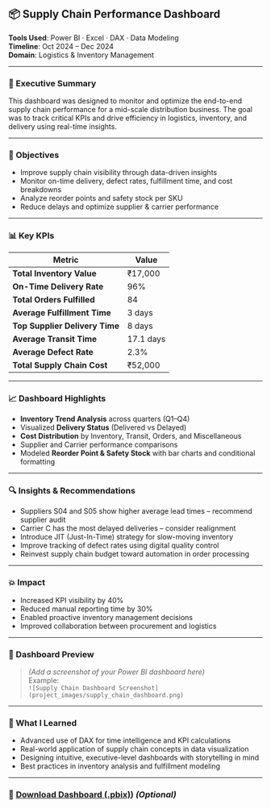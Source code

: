 ## 📦 Supply Chain Performance Dashboard

**Tools Used**: Power BI · Excel · DAX · Data Modeling  
**Timeline**: Oct 2024 – Dec 2024  
**Domain**: Logistics & Inventory Management  

---

### 🧭 Executive Summary

This dashboard was designed to monitor and optimize the end-to-end supply chain performance for a mid-scale distribution business. The goal was to track critical KPIs and drive efficiency in logistics, inventory, and delivery using real-time insights.

---

### 🎯 Objectives

- Improve supply chain visibility through data-driven insights  
- Monitor on-time delivery, defect rates, fulfillment time, and cost breakdowns  
- Analyze reorder points and safety stock per SKU  
- Reduce delays and optimize supplier & carrier performance

---

### 📊 Key KPIs

| Metric | Value |
|--------|-------|
| **Total Inventory Value** | ₹17,000 |
| **On-Time Delivery Rate** | 96% |
| **Total Orders Fulfilled** | 84 |
| **Average Fulfillment Time** | 3 days |
| **Top Supplier Delivery Time** | 8 days |
| **Average Transit Time** | 17.1 days |
| **Average Defect Rate** | 2.3% |
| **Total Supply Chain Cost** | ₹52,000 |

---

### 📈 Dashboard Highlights

- **Inventory Trend Analysis** across quarters (Q1–Q4)
- Visualized **Delivery Status** (Delivered vs Delayed)
- **Cost Distribution** by Inventory, Transit, Orders, and Miscellaneous
- Supplier and Carrier performance comparisons
- Modeled **Reorder Point & Safety Stock** with bar charts and conditional formatting

---

### 🔍 Insights & Recommendations

- Suppliers S04 and S05 show higher average lead times – recommend supplier audit  
- Carrier C has the most delayed deliveries – consider realignment  
- Introduce JIT (Just-In-Time) strategy for slow-moving inventory  
- Improve tracking of defect rates using digital quality control  
- Reinvest supply chain budget toward automation in order processing

---

### 💥 Impact

- Increased KPI visibility by 40%  
- Reduced manual reporting time by 30%  
- Enabled proactive inventory management decisions  
- Improved collaboration between procurement and logistics

---

### 📸 Dashboard Preview

> *(Add a screenshot of your Power BI dashboard here)*  
> Example:  
> `![Supply Chain Dashboard Screenshot](project_images/supply_chain_dashboard.png)`

---

### 📌 What I Learned

- Advanced use of DAX for time intelligence and KPI calculations  
- Real-world application of supply chain concepts in data visualization  
- Designing intuitive, executive-level dashboards with storytelling in mind  
- Best practices in inventory analysis and fulfillment modeling

---

### 🔗 [Download Dashboard (.pbix)](https://drive.google.com/file/d/1SboVedAXDcpP4KnTjuaMTlN7h204rq7D/view?usp=sharing)) *(Optional)*  
